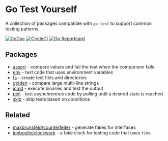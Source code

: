 # Go Test Yourself

A collection of packages compatible with `go test` to support common testing
patterns.

[![GoDoc](https://godoc.org/github.com/gotestyourself/gotestyourself?status.svg)](https://godoc.org/github.com/gotestyourself/gotestyourself)
[![CircleCI](https://circleci.com/gh/gotestyourself/gotestyourself/tree/master.svg?style=shield)](https://circleci.com/gh/gotestyourself/gotestyourself/tree/master)
[![Go Reportcard](https://goreportcard.com/badge/github.com/gotestyourself/gotestyourself)](https://goreportcard.com/report/github.com/gotestyourself/gotestyourself)


## Packages

* [assert](http://godoc.org/github.com/gotestyourself/gotestyourself/assert) -
  compare values and fail the test when the comparison fails
* [env](http://godoc.org/github.com/gotestyourself/gotestyourself/env) -
  test code that uses environment variables
* [fs](http://godoc.org/github.com/gotestyourself/gotestyourself/fs) -
  create test files and directories
* [golden](http://godoc.org/github.com/gotestyourself/gotestyourself/golden) -
  compare large multi-line strings
* [icmd](http://godoc.org/github.com/gotestyourself/gotestyourself/icmd) -
  execute binaries and test the output
* [poll](http://godoc.org/github.com/gotestyourself/gotestyourself/poll) -
  test asynchronous code by polling until a desired state is reached
* [skip](http://godoc.org/github.com/gotestyourself/gotestyourself/skip) -
  skip tests based on conditions

## Related

* [maxbrunsfeld/counterfeiter](https://github.com/maxbrunsfeld/counterfeiter) - generate fakes for interfaces
* [jonboulle/clockwork](https://github.com/jonboulle/clockwork) - a fake clock for testing code that uses `time`
